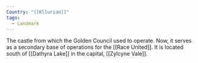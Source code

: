 ```yaml
---
Country: "[[Kllurian]]"
tags:
  - Landmark
---
```

The castle from which the Golden Council used to operate. Now, it serves as a secondary base of operations for the [[Race United]]. It is located south of [[Dathyra Lake]] in the capital, [[Zylcyne Vale]].